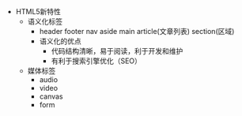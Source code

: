- HTML5新特性
  - 语义化标签
    - header footer nav aside main article(文章列表) section(区域)  
    - 语义化的优点
      - 代码结构清晰，易于阅读，利于开发和维护 
      - 有利于搜索引擎优化（SEO）
  - 媒体标签
    - audio 
    - video
    - canvas
    - form 


